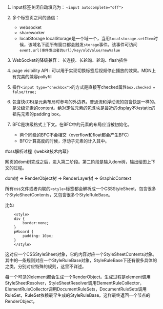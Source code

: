 1. input标签关闭自动填充为： ``<input autocomplete="off">``

2. 多个标签页之间的通信：

	- websocket
	- shareworker
	- localStorage localStorage是一个域一个，当用``localstorage.setItem``时候，该域名下面所有窗口都会触发``storage``事件。该事件可访问``event.url(事件发出者的url)/key/oldValue/newValue``

3. WebSocket的降级兼容： 长连接、长轮询、轮询、flash插件

4. page visibility API	: 可以用于实现切换标签后视频停止播放的效果。MDN上有完美的兼容pollyfill

5. 操作``<input type="checkbox">``的方式是直接写checked属性``box.checked = false/true;``

6. 包含快(CB)是元素布局时参考的外边界。普通流和浮动流的包含快是一样的。是父级元素的content。绝对定位元素的包含块是最近的display不为static的祖先元素的padding box。

7. BFC是块级格式上下文。在BFC中的元素的布局应当被初始化。
	- 两个同级的BFC不会相交（overflow和float都会产生BFC）
	- BFC计算高度的时候，浮动子元素的计入其中。




#css解析过程《webkit技术内幕》

网页的dom树完成之后，进入第二阶段。第二阶段是输入dom树，输出绘图上下文的过程。

dom树 -> RenderObject树 -> RenderLayer树 -> GraphicContext

所有css文件或者内联的``<style>``标签都会解析成一个CSSStyleSheet，包含很多个StyleSheetContents，又包含很多个StyleRuleBase。

比如
```
	<style>
	div {
		border:none;
	}
	p#board {
		padding: 10px;
	}
	</style>
```


这对应一个CSSStyleSheet对象，它的内容对应一个StyleSheetContents对象。其中的一条规则对应一个StyleRuleBase对象，StyleRuleBase下还有很多具体的之类，分别对应特殊的规则，这里不详述。

每一个可见的element都会生成一个RenderObject。生成过程是element调用StyleSheetResolver，StyleSheetResolver调用ElementRuleCollector，ElementRuleCollector调用DocumentRuleSets，DocumentRuleSets调用RuleSet，RuleSet依赖最早生成的StyleRuleBase。这样最终返回一个节点的RenderObject。

